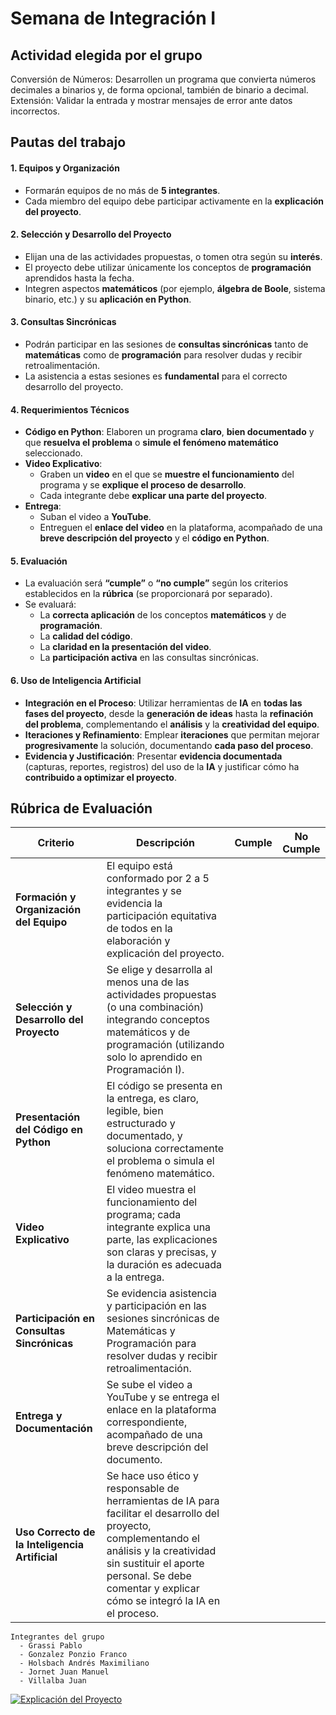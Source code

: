 # Semana de Integración I

## Actividad elegida por el grupo

Conversión de Números:
Desarrollen un programa que convierta números decimales a binarios y, de forma opcional, también de binario a decimal.\
Extensión: Validar la entrada y mostrar mensajes de error ante datos incorrectos.

##

## Pautas del trabajo 

#### 1. Equipos y Organización

- Formarán equipos de no más de **5 integrantes**.
- Cada miembro del equipo debe participar activamente en la **explicación del proyecto**.

#### 2. Selección y Desarrollo del Proyecto

- Elijan una de las actividades propuestas, o tomen otra según su **interés**.
- El proyecto debe utilizar únicamente los conceptos de **programación** aprendidos hasta la fecha.
- Integren aspectos **matemáticos** (por ejemplo, **álgebra de Boole**, sistema binario, etc.) y su **aplicación en Python**.

#### 3. Consultas Sincrónicas

- Podrán participar en las sesiones de **consultas sincrónicas** tanto de **matemáticas** como de **programación** para resolver dudas y recibir retroalimentación.
- La asistencia a estas sesiones es **fundamental** para el correcto desarrollo del proyecto.

#### 4. Requerimientos Técnicos

- **Código en Python**: Elaboren un programa **claro**, **bien documentado** y que **resuelva el problema** o **simule el fenómeno matemático** seleccionado.
- **Video Explicativo**:
  - Graben un **video** en el que se **muestre el funcionamiento** del programa y se **explique el proceso de desarrollo**.
  - Cada integrante debe **explicar una parte del proyecto**.
- **Entrega**:
  - Suban el video a **YouTube**.
  - Entreguen el **enlace del video** en la plataforma, acompañado de una **breve descripción del proyecto** y el **código en Python**.

#### 5. Evaluación

- La evaluación será **“cumple”** o **“no cumple”** según los criterios establecidos en la **rúbrica** (se proporcionará por separado).
- Se evaluará:
  - La **correcta aplicación** de los conceptos **matemáticos** y de **programación**.
  - La **calidad del código**.
  - La **claridad en la presentación del video**.
  - La **participación activa** en las consultas sincrónicas.

#### 6. Uso de Inteligencia Artificial

- **Integración en el Proceso**: Utilizar herramientas de **IA** en **todas las fases del proyecto**, desde la **generación de ideas** hasta la **refinación del problema**, complementando el **análisis** y la **creatividad del equipo**.
- **Iteraciones y Refinamiento**: Emplear **iteraciones** que permitan mejorar **progresivamente** la solución, documentando **cada paso del proceso**.
- **Evidencia y Justificación**: Presentar **evidencia documentada** (capturas, reportes, registros) del uso de la **IA** y justificar cómo ha **contribuido a optimizar el proyecto**.
##
## Rúbrica de Evaluación

| **Criterio** | **Descripción** | **Cumple** | **No Cumple** |
|--------------|-----------------|------------|---------------|
| **Formación y Organización del Equipo** | El equipo está conformado por 2 a 5 integrantes y se evidencia la participación equitativa de todos en la elaboración y explicación del proyecto. | | |
| **Selección y Desarrollo del Proyecto** | Se elige y desarrolla al menos una de las actividades propuestas (o una combinación) integrando conceptos matemáticos y de programación (utilizando solo lo aprendido en Programación I). | | |
| **Presentación del Código en Python** | El código se presenta en la entrega, es claro, legible, bien estructurado y documentado, y soluciona correctamente el problema o simula el fenómeno matemático. | | |
| **Video Explicativo** | El video muestra el funcionamiento del programa; cada integrante explica una parte, las explicaciones son claras y precisas, y la duración es adecuada a la entrega. | | |
| **Participación en Consultas Sincrónicas** | Se evidencia asistencia y participación en las sesiones sincrónicas de Matemáticas y Programación para resolver dudas y recibir retroalimentación. | | |
| **Entrega y Documentación** | Se sube el video a YouTube y se entrega el enlace en la plataforma correspondiente, acompañado de una breve descripción del documento. | | |
| **Uso Correcto de la Inteligencia Artificial** | Se hace uso ético y responsable de herramientas de IA para facilitar el desarrollo del proyecto, complementando el análisis y la creatividad sin sustituir el aporte personal. Se debe comentar y explicar cómo se integró la IA en el proceso. | | |

```
Integrantes del grupo
  - Grassi Pablo
  - Gonzalez Ponzio Franco
  - Holsbach Andrés Maximiliano
  - Jornet Juan Manuel
  - Villalba Juan
```

[![Explicación del Proyecto](https://img.youtube.com/vi/38Qn0yLLBzk/0.jpg)](https://www.youtube.com/watch?v=38Qn0yLLBzk)
